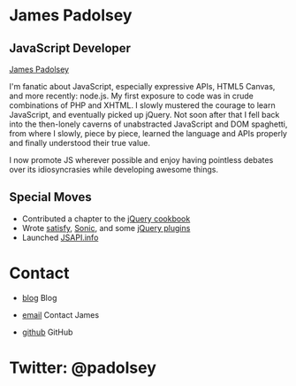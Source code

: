 James Padolsey
=================

JavaScript Developer
--------------------

[James Padolsey](../media/img/team/padolsey.jpg)

I'm fanatic about JavaScript, especially expressive APIs, HTML5 Canvas, and more recently: node.js. My first exposure to code was in crude combinations of PHP and XHTML. I slowly mustered the courage to learn JavaScript, and eventually picked up jQuery. Not soon after that I fell back into the then-lonely caverns of unabstracted JavaScript and DOM spaghetti, from where I slowly, piece by piece, learned the language and APIs properly and finally understood their true value.

I now promote JS wherever possible and enjoy having pointless debates over its idiosyncrasies while developing awesome things.

Special Moves
-------------

* Contributed a chapter to the [jQuery cookbook](http://shop.oreilly.com/product/9780596159788.do)
* Wrote [satisfy](https://github.com/padolsey/satisfy), [Sonic](https://github.com/padolsey/Sonic), and some [jQuery plugins](https://github.com/padolsey/jQuery-plugins)
* Launched [JSAPI.info](http://jsapi.info)

Contact
=======

* [blog](http://james.padolsey.com/)
  Blog

* [email](/#contact-form)
  Contact James

* [github](http://github.com/padolsey)
  GitHub

Twitter: @padolsey
=================
